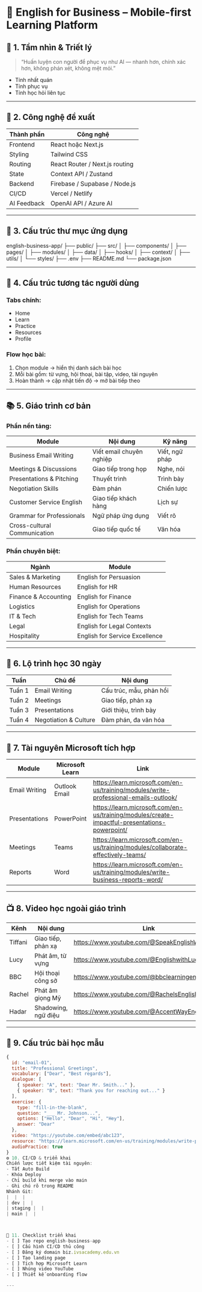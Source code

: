 # 📘 English for Business – Mobile-first Learning Platform

## 🧭 1. Tầm nhìn & Triết lý

> “Huấn luyện con người để phục vụ như AI — nhanh hơn, chính xác hơn, không phán xét, không mệt mỏi.”

- Tính nhất quán  
- Tính phục vụ  
- Tính học hỏi liên tục

---

## 🧱 2. Công nghệ đề xuất

| Thành phần | Công nghệ |
|------------|-----------|
| Frontend | React hoặc Next.js  
| Styling | Tailwind CSS  
| Routing | React Router / Next.js routing  
| State | Context API / Zustand  
| Backend | Firebase / Supabase / Node.js  
| CI/CD | Vercel / Netlify  
| AI Feedback | OpenAI API / Azure AI

---

## 📁 3. Cấu trúc thư mục ứng dụng
english-business-app/ ├── public/ ├── src/ │   ├── components/ │   ├── pages/ │   ├── modules/ │   ├── data/ │   ├── hooks/ │   ├── context/ │   ├── utils/ │   └── styles/ ├── .env ├── README.md └── package.json

---

## 📱 4. Cấu trúc tương tác người dùng

### Tabs chính:

- Home  
- Learn  
- Practice  
- Resources  
- Profile

### Flow học bài:

1. Chọn module → hiển thị danh sách bài học  
2. Mỗi bài gồm: từ vựng, hội thoại, bài tập, video, tài nguyên  
3. Hoàn thành → cập nhật tiến độ → mở bài tiếp theo

---

## 📚 5. Giáo trình cơ bản

### Phần nền tảng:

| Module | Nội dung | Kỹ năng |
|--------|----------|--------|
| Business Email Writing | Viết email chuyên nghiệp | Viết, ngữ pháp  
| Meetings & Discussions | Giao tiếp trong họp | Nghe, nói  
| Presentations & Pitching | Thuyết trình | Trình bày  
| Negotiation Skills | Đàm phán | Chiến lược  
| Customer Service English | Giao tiếp khách hàng | Lịch sự  
| Grammar for Professionals | Ngữ pháp ứng dụng | Viết rõ  
| Cross-cultural Communication | Giao tiếp quốc tế | Văn hóa

### Phần chuyên biệt:

| Ngành | Module |
|-------|--------|
| Sales & Marketing | English for Persuasion  
| Human Resources | English for HR  
| Finance & Accounting | English for Finance  
| Logistics | English for Operations  
| IT & Tech | English for Tech Teams  
| Legal | English for Legal Contexts  
| Hospitality | English for Service Excellence

---

## 📅 6. Lộ trình học 30 ngày

| Tuần | Chủ đề | Nội dung |
|------|--------|----------|
| Tuần 1 | Email Writing | Cấu trúc, mẫu, phản hồi  
| Tuần 2 | Meetings | Giao tiếp, phản xạ  
| Tuần 3 | Presentations | Giới thiệu, trình bày  
| Tuần 4 | Negotiation & Culture | Đàm phán, đa văn hóa

---

## 📘 7. Tài nguyên Microsoft tích hợp

| Module | Microsoft Learn | Link |
|--------|------------------|------|
| Email Writing | Outlook Email | https://learn.microsoft.com/en-us/training/modules/write-professional-emails-outlook/  
| Presentations | PowerPoint | https://learn.microsoft.com/en-us/training/modules/create-impactful-presentations-powerpoint/  
| Meetings | Teams | https://learn.microsoft.com/en-us/training/modules/collaborate-effectively-teams/  
| Reports | Word | https://learn.microsoft.com/en-us/training/modules/write-business-reports-word/

---

## 📺 8. Video học ngoài giáo trình

| Kênh | Nội dung | Link |
|------|----------|------|
| Tiffani | Giao tiếp, phản xạ | https://www.youtube.com/@SpeakEnglishWithTiffani  
| Lucy | Phát âm, từ vựng | https://www.youtube.com/@EnglishwithLucy  
| BBC | Hội thoại công sở | https://www.youtube.com/@bbclearningenglish  
| Rachel | Phát âm giọng Mỹ | https://www.youtube.com/@RachelsEnglish  
| Hadar | Shadowing, ngữ điệu | https://www.youtube.com/@AccentWayEnglish

---

## 🧠 9. Cấu trúc bài học mẫu

```js
{
  id: "email-01",
  title: "Professional Greetings",
  vocabulary: ["Dear", "Best regards"],
  dialogue: [
    { speaker: "A", text: "Dear Mr. Smith..." },
    { speaker: "B", text: "Thank you for reaching out..." }
  ],
  exercise: {
    type: "fill-in-the-blank",
    question: "___ Mr. Johnson...",
    options: ["Hello", "Dear", "Hi", "Hey"],
    answer: "Dear"
  },
  video: "https://youtube.com/embed/abc123",
  resource: "https://learn.microsoft.com/en-us/training/modules/write-professional-emails-outlook/",
  audioPractice: true
}
⚙️ 10. CI/CD & triển khai
Chiến lược tiết kiệm tài nguyên:
- Tắt Auto Build
- Khóa Deploy
- Chỉ build khi merge vào main
- Ghi chú rõ trong README
Nhánh Git:
|  |  | 
| dev |  | 
| staging |  | 
| main |  | 



🚀 11. Checklist triển khai
- [ ] Tạo repo english-business-app
- [ ] Cấu hình CI/CD thủ công
- [ ] Đăng ký domain biz.ivsacademy.edu.vn
- [ ] Tạo landing page
- [ ] Tích hợp Microsoft Learn
- [ ] Nhúng video YouTube
- [ ] Thiết kế onboarding flow

---


